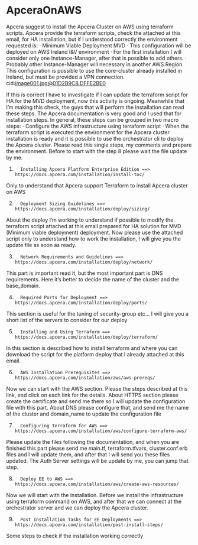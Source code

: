 # ApceraOnAWS
Apcera suggest to install the Apcera Cluster on AWS using terraform scripts. Apcera provide the terraform scripts, check the attached at this email, for HA installation, but if I understood correctly the environment requested is:
·         Minimum Viable Deployment MVD
·         This configuration will be deployed on AWS Ireland I&V environment
·         For the first installation I will consider only one Instance-Manager, after that is possible to add others.
·         Probably other Instance-Manager will necessary in another AWS Region. This configuration is possible to use the core-cluster already installed in Ireland, but must be provided a VPN connection.
cid:image001.jpg@01D2B9C8.DFFE2BE0
 
If this is correct I have to investigate if I can update the terraform script for HA for the MVD deployment, now this activity is ongoing.
Meanwhile that I’m making this check, the guys that will perform the installation can read these steps.
The Apcera documentation is very good and I used that for installation steps. In general, these steps can be grouped in two macro steps:
·         Configure the AWS infrastructure using terraform script
·         When the terraform script is executed the environment for the Apcera cluster installation is ready and it is possible to use the orchestrator cli to deploy the Apcera cluster.
Please read this single steps, my comments and prepare the environment. Before to start with the step 8 please wait the file update by me.
 
1.       Installing Apcera Platform Enterprise Edition ==> https://docs.apcera.com/installation/install-toc/
Only to understand that Apcera support Terraform to install Apcera cluster on AWS
 
2.       Deployment Sizing Guidelines ==> https://docs.apcera.com/installation/deploy/sizing/
About the deploy I’m working to understand if possible to modify the terraform script attached at this email prepared for HA solution for MVD (Minimum viable deployment) deployment.  Now please use the attached script only to understand how to work the installation, I will give you the update file as soon as ready.
 
3.       Network Requirements and Guidelines ==> https://docs.apcera.com/installation/deploy/network/
This part is important read it, but the most important part is DNS requirements. Here it’s better to decide the name of the cluster and the base_domain.
 
4.       Required Ports for Deployment ==> https://docs.apcera.com/installation/deploy/ports/
This section is useful for the tuning of security-group etc… I will give you a short list of the servers to consider for our deploy
 
5.       Installing and Using Terraform ==> https://docs.apcera.com/installation/deploy/terraform/
In this section is described how to install terraform and where you can download the script for the platform deploy that I already attached at this email.
 
6.       AWS Installation Prerequisites ==> https://docs.apcera.com/installation/aws/aws-prereqs/
Now we can start with the AWS section. Please the steps described at this link, end click on each link for the details. About HTTPS section please create the certificate and send me there so I will update the configuration file with this part. About DNS please configure that, and send me the name of the cluster and domain_name to update the configuration file
 
7.       Configuring Terraform for AWS ==> https://docs.apcera.com/installation/aws/configure-terraform-aws/
Please update the files following the documentation, and when you are finished this part please send me  main.tf, terraform.tfvars, cluster.conf.erb files and I will update them, and after that I will send you these files updated. The Auth Server settings will be update by me, you can jump that step.
 
8.       Deploy EE to AWS ==> https://docs.apcera.com/installation/aws/create-aws-resources/
Now we will start with the installation. Before we install the infrastructure using terraform command on AWS, and after that we can connect at the orchestrator server and we can deploy the Apcera cluster.
 
9.       Post Installation Tasks for EE Deployments ==> https://docs.apcera.com/installation/post-install-steps/
Some steps to check if the installation working correctly
 

